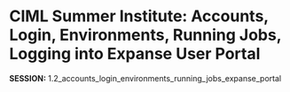 # CIML Summer Institute:   Accounts, Login, Environments, Running Jobs, Logging into Expanse User Portal

**SESSION:** 1.2_accounts_login_environments_running_jobs_expanse_portal
